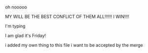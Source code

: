 
oh nooooo

MY WILL BE THE BEST CONFLICT OF THEM ALL!!!!!! I WIN!!!!

I'm typing

I am glad it's Friday!

i added my own thing to this file i want to be accepted by the merge

